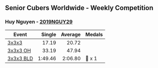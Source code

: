 ## Senior Cubers Worldwide - Weekly Competition
### Huy Nguyen - [2019NGUY29](https://www.worldcubeassociation.org/persons/2019NGUY29)

| Event | Single | Average | Medals |
| -- | --: | --: | :-- |
| [3x3x3](huy_nguyen/333.md) | 17.19 | 20.72 |  |
| [3x3x3 OH](huy_nguyen/333oh.md) | 33.19 | 47.94 |  |
| [3x3x3 BLD](huy_nguyen/333bf.md) | 1:49.46 | 2:06.80 | 🥉 x 1 |

<!-- Global site tag (gtag.js) - Google Analytics -->
<script async src="https://www.googletagmanager.com/gtag/js?id=UA-86348435-3"></script>
<script>window.dataLayer = window.dataLayer || []; function gtag() {dataLayer.push(arguments);} gtag('js', new Date()); gtag('config', 'UA-86348435-3');</script>
